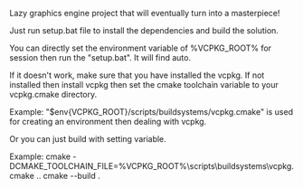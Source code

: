 Lazy graphics engine project that will eventually turn into a masterpiece!

Just run setup.bat file to install the dependencies and build the solution.

You can directly set the environment variable of %VCPKG_ROOT% for session then run the "setup.bat". It will find auto.

If it doesn't work, make sure that you have installed the vcpkg. If not installed then install vcpkg then set the cmake toolchain variable to your vcpkg.cmake directory.

Example: "$env{VCPKG_ROOT}/scripts/buildsystems/vcpkg.cmake" is used for creating an environment then dealing with vcpkg.

Or you can just build with setting variable.

Example:
	cmake -DCMAKE_TOOLCHAIN_FILE=%VCPKG_ROOT%\scripts\buildsystems\vcpkg.cmake ..
	cmake --build .